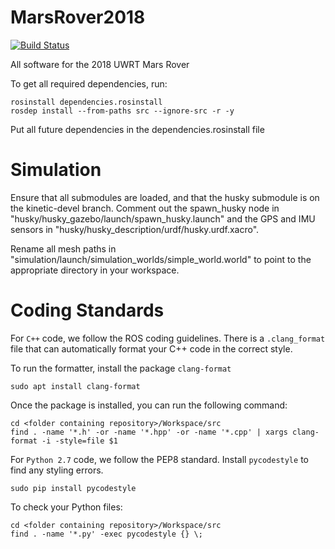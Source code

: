 # MarsRover2018
[![Build Status](https://travis-ci.org/uwrobotics/MarsRover2018.svg?branch=master)](https://travis-ci.org/uwrobotics/MarsRover2018)

All software for the 2018 UWRT Mars Rover


To get all required dependencies, run: 
```
rosinstall dependencies.rosinstall
rosdep install --from-paths src --ignore-src -r -y
```
Put all future dependencies in the dependencies.rosinstall file


# Simulation
Ensure that all submodules are loaded, and that the husky submodule is on the kinetic-devel branch. 
Comment out the spawn_husky node in "husky/husky_gazebo/launch/spawn_husky.launch" and the GPS and IMU sensors in
"husky/husky_description/urdf/husky.urdf.xacro".

Rename all mesh paths in "simulation/launch/simulation_worlds/simple_world.world" to point to the appropriate directory
in your workspace.

# Coding Standards
For `C++` code, we follow the ROS coding guidelines. There is a `.clang_format` file that can automatically format your C++ code in the correct style.

To run the formatter, install the package `clang-format`
```
sudo apt install clang-format
```
Once the package is installed, you can run the following command:
```
cd <folder containing repository>/Workspace/src
find . -name '*.h' -or -name '*.hpp' -or -name '*.cpp' | xargs clang-format -i -style=file $1
```

For `Python 2.7` code, we follow the PEP8 standard. Install `pycodestyle` to find any styling errors.
```
sudo pip install pycodestyle
```
To check your Python files:
```
cd <folder containing repository>/Workspace/src
find . -name '*.py' -exec pycodestyle {} \;
```
